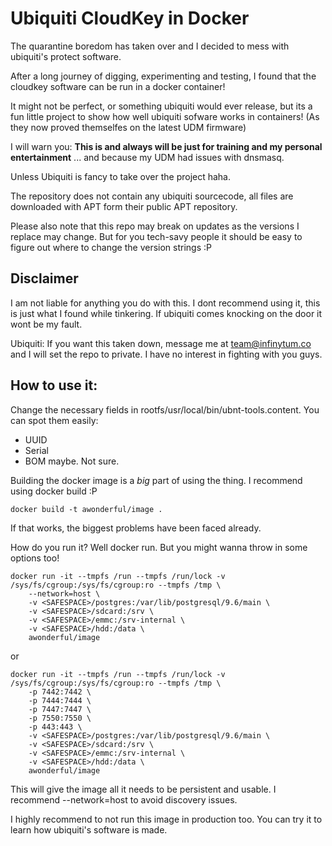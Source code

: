 # Ubiquiti CloudKey in Docker

The quarantine boredom has taken over and I decided to mess with ubiquiti's protect software.

After a long journey of digging, experimenting and testing, I found that the cloudkey software can be run in a docker container!

It might not be perfect, or something ubiquiti would ever release, but its a fun little project to show how well ubiquiti sofware works in containers! (As they now proved themselfes on the latest UDM firmware)

I will warn you: **This is and always will be just for training and my personal entertainment** ... and because my UDM had issues with dnsmasq.

Unless Ubiquiti is fancy to take over the project haha.

The repository does not contain any ubiquiti sourcecode, all files are downloaded with APT form their public APT repository.

Please also note that this repo may break on updates as the versions I replace may change. But for you tech-savy people it should be easy to figure out where to change the version strings :P

## Disclaimer
I am not liable for anything you do with this. I dont recommend using it, this is just what I found while tinkering. If ubiquiti comes knocking on the door it wont be my fault.

Ubiquiti: If you want this taken down, message me at team@infinytum.co and I will set the repo to private. I have no interest in fighting with you guys.

## How to use it:
Change the necessary fields in rootfs/usr/local/bin/ubnt-tools.content. You can spot them easily:
- UUID
- Serial
- BOM maybe. Not sure. 

Building the docker image is a *big* part of using the thing. I recommend using docker build :P

```
docker build -t awonderful/image .
```

If that works, the biggest problems have been faced already.

How do you run it? Well docker run. But you might wanna throw in some options too!

```
docker run -it --tmpfs /run --tmpfs /run/lock -v /sys/fs/cgroup:/sys/fs/cgroup:ro --tmpfs /tmp \
	--network=host \
	-v <SAFESPACE>/postgres:/var/lib/postgresql/9.6/main \
	-v <SAFESPACE>/sdcard:/srv \
	-v <SAFESPACE>/emmc:/srv-internal \
	-v <SAFESPACE>/hdd:/data \
	awonderful/image
```

or

```
docker run -it --tmpfs /run --tmpfs /run/lock -v /sys/fs/cgroup:/sys/fs/cgroup:ro --tmpfs /tmp \
	-p 7442:7442 \
    -p 7444:7444 \
    -p 7447:7447 \
    -p 7550:7550 \
	-p 443:443 \
	-v <SAFESPACE>/postgres:/var/lib/postgresql/9.6/main \
	-v <SAFESPACE>/sdcard:/srv \
	-v <SAFESPACE>/emmc:/srv-internal \
	-v <SAFESPACE>/hdd:/data \
	awonderful/image
```

This will give the image all it needs to be persistent and usable. I recommend --network=host to avoid discovery issues.

I highly recommend to not run this image in production too. You can try it to learn how ubiquiti's software is made.